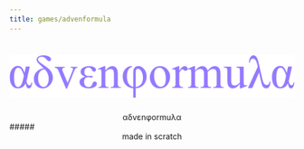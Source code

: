 ```yaml
---
title: games/advenformula
---
```


<link rel="preconnect" href="https://fonts.googleapis.com">
<link rel="preconnect" href="https://fonts.gstatic.com" crossorigin>
<link href="https://fonts.googleapis.com/css2?family=Comfortaa:wght@300..700&family=Montserrat:ital,wght@0,100..900;1,100..900&display=swap" rel="stylesheet">
<link rel=stylesheet href="/main.css">

# <center><img src="/assets/logo.advenformula.game.png"></center>
<center>αδvεnφormuλα</center>
##### <center> made in scratch </center>

